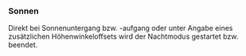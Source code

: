 ﻿### Sonnen

Direkt bei Sonnenuntergang bzw. -aufgang oder unter Angabe eines zusätzlichen Höhenwinkeloffsets wird der Nachtmodus gestartet bzw. beendet.

